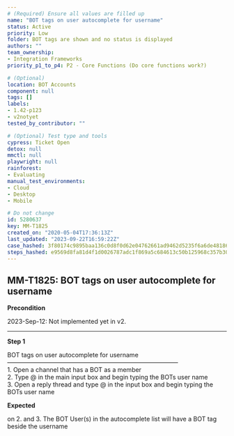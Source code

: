 ```yaml
---
# (Required) Ensure all values are filled up
name: "BOT tags on user autocomplete for username"
status: Active
priority: Low
folder: BOT tags are shown and no status is displayed
authors: ""
team_ownership:
- Integration Frameworks
priority_p1_to_p4: P2 - Core Functions (Do core functions work?)

# (Optional)
location: BOT Accounts
component: null
tags: []
labels:
- 1.42-p123
- v2notyet
tested_by_contributor: ""

# (Optional) Test type and tools
cypress: Ticket Open
detox: null
mmctl: null
playwright: null
rainforest:
- Evaluating
manual_test_environments:
- Cloud
- Desktop
- Mobile

# Do not change
id: 5280637
key: MM-T1825
created_on: "2020-05-04T17:36:13Z"
last_updated: "2023-09-22T16:59:22Z"
case_hashed: 3f80174c9895baa136c0d8f0d62e04762661ad9462d5235f6a6de481860fd76bf46f6ab021bb6393d651c72f3af98623
steps_hashed: e9569d8fa81d4f1d0026787adc1f869a5c684613c50b125968c357b308b81ed485f463e963b69d8871b19edcd09c38a7
---
```


<!-- (Auto-generated) Based on frontmatter's "key" and "name" -->

## MM-T1825: BOT tags on user autocomplete for username

**Precondition**

2023-Sep-12: Not implemented yet in v2.

---

**Step 1**

BOT tags on user autocomplete for username\
————————————————————————————\
1\. Open a channel that has a BOT as a member\
2\. Type @ in the main input box and begin typing the BOTs user name\
3\. Open a reply thread and type @ in the input box and begin typing the BOTs user name

**Expected**

on 2. and 3. The BOT User(s) in the autocomplete list will have a BOT tag beside the username
